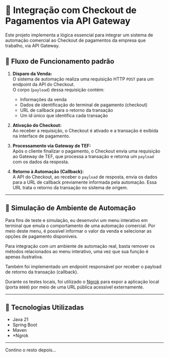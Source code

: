 # 📌 Integração com Checkout de Pagamentos via API Gateway

Este projeto implementa a lógica essencial para integrar um sistema de automação comercial ao Checkout de pagamentos da empresa que trabalho, via API Gateway.


## 🔄 Fluxo de Funcionamento padrão

1. **Disparo da Venda:**  
   O sistema de automação realiza uma requisição HTTP `POST` para um endpoint da API do Checkout.  
   O corpo (`payload`) dessa requisição contém:
   - Informações da venda
   - Dados de identificação do terminal de pagamento (checkout)
   - URL de callback para o retorno da transação
   - Um id único que identifica cada transação

2. **Ativação do Checkout:**  
   Ao receber a requisição, o Checkout é ativado e a transação é exibida na interface de pagamento.

3. **Processamento via Gateway de TEF:**  
   Após o cliente finalizar o pagamento, o Checkout envia uma requisição ao Gateway de TEF, que processa a transação e retorna um `payload` com os dados da resposta.

4. **Retorno à Automação (Callback):**  
   A API do Checkout, ao receber o `payload` de resposta, envia os dados para a URL de callback previamente informada pela automação. Essa URL trata o retorno da transação no sistema de origem.

---

## 🧪 Simulação de Ambiente de Automação

Para fins de teste e simulação, eu desenvolvi um menu interativo em terminal que emula o comportamento de uma automação comercial. Por meio deste menu, é possível informar o valor da venda e selecionar as opções de pagamento disponíveis.

Para integração com um ambiente de automação real, basta remover os métodos relacionados ao menu interativo, uma vez que sua função é apenas ilustrativa.

Também foi implementado um endpoint responsável por receber o payload de retorno da transação (callback).

Durante os testes locais, foi utilizado o [Ngrok](https://ngrok.com/docs/getting-started/?os=windows) para expor a aplicação local (porta `8080`) por meio de uma URL pública acessível externamente.

---

## 🚀 Tecnologias Utilizadas

- Java 21
- Spring Boot
- Maven
- *Ngrok

---

Contino o resto depois...
